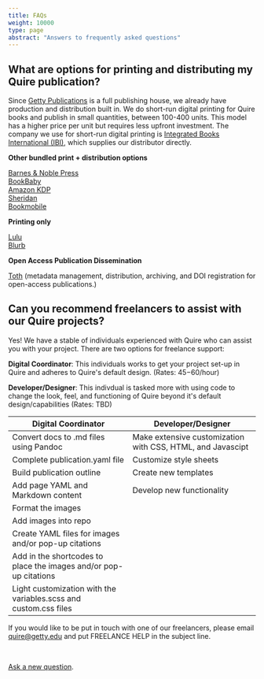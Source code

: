 ```yaml
---
title: FAQs
weight: 10000
type: page
abstract: "Answers to frequently asked questions"
---
```


## What are options for printing and distributing my Quire publication?

Since [Getty Publications](https://www.getty.edu/publications/) is a full publishing house, we already have production and distribution built in. We do short-run digital printing for  Quire books and publish in small quantities, between 100-400 units. This model has a higher price per unit but requires less upfront investment. The company we use for short-run digital printing is [Integrated Books International (IBI)](https://www.booksintl.com/), which supplies our distributor directly.
 
**Other bundled print + distribution options**
 
[Barnes & Noble Press](https://press.barnesandnoble.com/) <br>
[BookBaby](https://www.bookbaby.com/) <br>
[Amazon KDP](https://kdp.amazon.com/en_US/) <br>
[Sheridan](https://www.sheridan.com/) <br>
[Bookmobile](https://www.bookmobile.com/)
 
**Printing only**
 
[Lulu](https://www.lulu.com/) <br>
[Blurb](https://www.blurb.com/)

**Open Access Publication Dissemination**

[Toth](https://thoth.pub/solutions) (metadata management, distribution, archiving, and DOI registration for open-access publications.)

## Can you recommend freelancers to assist with our Quire projects?

Yes! We have a stable of individuals experienced with Quire who can assist you with your project. There are two options for freelance support: 

**Digital Coordinator**: This individuals works to get your project set-up in Quire and adheres to Quire's default design. (Rates: $45-$60/hour) <br>

**Developer/Designer**: This indivdual is tasked more with using code to change the look, feel, and functioning of Quire beyond it's default design/capabilities (Rates: TBD)

| **Digital Coordinator** | **Developer/Designer**|
|-------------------------|-----------------------|
| Convert docs to .md files using Pandoc | Make extensive customization with CSS, HTML, and Javascipt | 
| Complete publication.yaml file | Customize style sheets | 
| Build publication outline | Create new templates | 
| Add page YAML and Markdown content | Develop new functionality |
| Format the images | |
| Add images into repo | | 
| Create YAML files for images and/or pop-up citations | | 
| Add in the shortcodes to place the images and/or pop-up citations | | 
| Light customization with the variables.scss and custom.css files | | 

If you would like to be put in touch with one of our freelancers, please email [quire@getty.edu](mailto:quire@getty.edu) and put FREELANCE HELP in the subject line. 

<br>
 
<div class="action-button">

[Ask a new  question](https://github.com/thegetty/quire/discussions/new=get-help).

</div>